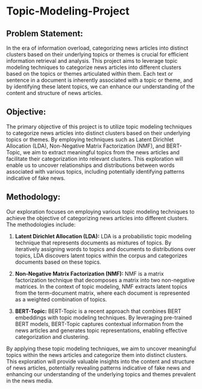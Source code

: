 # Topic-Modeling-Project

## **Problem Statement:**
In the era of information overload, categorizing news articles into distinct clusters based on their underlying topics or themes is crucial for efficient information retrieval and analysis. This project aims to leverage topic modeling techniques to categorize news articles into different clusters based on the topics or themes articulated within them. Each text or sentence in a document is inherently associated with a topic or theme, and by identifying these latent topics, we can enhance our understanding of the content and structure of news articles.

## **Objective:**
The primary objective of this project is to utilize topic modeling techniques to categorize news articles into distinct clusters based on their underlying topics or themes. By employing techniques such as Latent Dirichlet Allocation (LDA), Non-Negative Matrix Factorization (NMF), and BERT-Topic, we aim to extract meaningful topics from the news articles and facilitate their categorization into relevant clusters. This exploration will enable us to uncover relationships and distributions between words associated with various topics, including potentially identifying patterns indicative of fake news.

## **Methodology:**
Our exploration focuses on employing various topic modeling techniques to achieve the objective of categorizing news articles into different clusters. The methodologies include:

1. **Latent Dirichlet Allocation (LDA):**
   LDA is a probabilistic topic modeling technique that represents documents as mixtures of topics. By iteratively assigning words to topics and documents to distributions over topics, LDA discovers latent topics within the corpus and categorizes documents based on these topics.

2. **Non-Negative Matrix Factorization (NMF):**
   NMF is a matrix factorization technique that decomposes a matrix into two non-negative matrices. In the context of topic modeling, NMF extracts latent topics from the term-document matrix, where each document is represented as a weighted combination of topics.

3. **BERT-Topic:**
   BERT-Topic is a recent approach that combines BERT embeddings with topic modeling techniques. By leveraging pre-trained BERT models, BERT-Topic captures contextual information from the news articles and generates topic representations, enabling effective categorization and clustering.

By applying these topic modeling techniques, we aim to uncover meaningful topics within the news articles and categorize them into distinct clusters. This exploration will provide valuable insights into the content and structure of news articles, potentially revealing patterns indicative of fake news and enhancing our understanding of the underlying topics and themes prevalent in the news media.
